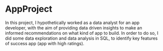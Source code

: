 # AppProject
In this project, I hypothetically worked as a data analyst for an app developer, with the aim of providing data driven insights to make an informed recommendations on what kind of app to build. 
In order to do so, I did some data exploration and data analysis in SQL, to identify key features of success app (app with high ratings). 
